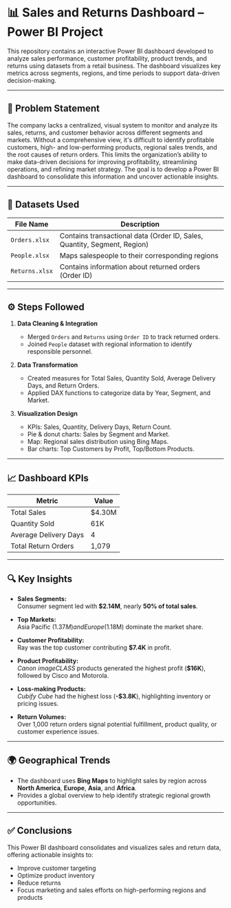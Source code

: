 # 📊 Sales and Returns Dashboard – Power BI Project

This repository contains an interactive Power BI dashboard developed to analyze sales performance, customer profitability, product trends, and returns using datasets from a retail business. The dashboard visualizes key metrics across segments, regions, and time periods to support data-driven decision-making.

---

## 🧩 Problem Statement

The company lacks a centralized, visual system to monitor and analyze its sales, returns, and customer behavior across different segments and markets. Without a comprehensive view, it's difficult to identify profitable customers, high- and low-performing products, regional sales trends, and the root causes of return orders. This limits the organization’s ability to make data-driven decisions for improving profitability, streamlining operations, and refining market strategy. The goal is to develop a Power BI dashboard to consolidate this information and uncover actionable insights.

---

## 📂 Datasets Used

| File Name      | Description                                                                 |
|----------------|-----------------------------------------------------------------------------|
| `Orders.xlsx`  | Contains transactional data (Order ID, Sales, Quantity, Segment, Region)    |
| `People.xlsx`  | Maps salespeople to their corresponding regions                             |
| `Returns.xlsx` | Contains information about returned orders (Order ID)                       |

---

## ⚙️ Steps Followed

1. **Data Cleaning & Integration**
   - Merged `Orders` and `Returns` using `Order ID` to track returned orders.
   - Joined `People` dataset with regional information to identify responsible personnel.

2. **Data Transformation**
   - Created measures for Total Sales, Quantity Sold, Average Delivery Days, and Return Orders.
   - Applied DAX functions to categorize data by Year, Segment, and Market.

3. **Visualization Design**
   - KPIs: Sales, Quantity, Delivery Days, Return Count.
   - Pie & donut charts: Sales by Segment and Market.
   - Map: Regional sales distribution using Bing Maps.
   - Bar charts: Top Customers by Profit, Top/Bottom Products.

---

## 📈 Dashboard KPIs

| Metric               | Value    |
|----------------------|----------|
| Total Sales          | $4.30M   |
| Quantity Sold        | 61K      |
| Average Delivery Days| 4        |
| Total Return Orders  | 1,079    |

---

## 🔍 Key Insights

- **Sales Segments:**  
  Consumer segment led with **$2.14M**, nearly **50% of total sales**.

- **Top Markets:**  
  Asia Pacific ($1.37M) and Europe ($1.18M) dominate the market share.

- **Customer Profitability:**  
  Ray was the top customer contributing **$7.4K** in profit.

- **Product Profitability:**  
  *Canon imageCLASS* products generated the highest profit (**$16K**), followed by Cisco and Motorola.

- **Loss-making Products:**  
  *Cubify Cube* had the highest loss (**-$3.8K**), highlighting inventory or pricing issues.

- **Return Volumes:**  
  Over 1,000 return orders signal potential fulfillment, product quality, or customer experience issues.

---

## 🌍 Geographical Trends

- The dashboard uses **Bing Maps** to highlight sales by region across **North America**, **Europe**, **Asia**, and **Africa**.
- Provides a global overview to help identify strategic regional growth opportunities.

---

## ✅ Conclusions

This Power BI dashboard consolidates and visualizes sales and return data, offering actionable insights to:
- Improve customer targeting
- Optimize product inventory
- Reduce returns
- Focus marketing and sales efforts on high-performing regions and products
